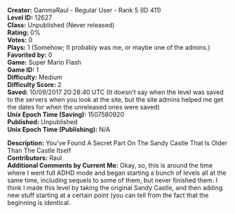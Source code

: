 **Creator:** GammaRaul - Regular User - Rank 5 (ID 411) <br>
**Level ID:** 12627 <br>
**Class:** Unpublished (Never released) <br>
**Rating:** 0% <br>
**Votes:** 0 <br>
**Plays:** 1 (Somehow; It probably was me, or maybe one of the admins.) <br>
**Favorited by:** 0 <br>
**Game:** Super Mario Flash <br>
**Game ID:** 1 <br>
**Difficulty:** Medium <br>
**Difficulty Score:** 2 <br>
**Saved:** 10/09/2017 20:28:40 UTC (It doesn't say when the level was saved to the servers when you look at the site, but the site admins helped me get the dates for when the unreleased ones were saved) <br>
**Unix Epoch Time (Saving):** 1507580920 <br>
**Published:** Unpublished <br>
**Unix Epoch Time (Publishing):** N/A

**Description:** You've Found A Secret Part On The Sandy Castle That Is Older Than The Castle Itself <br>
**Contributors:** Raul <br>
**Additional Comments by Current Me:** Okay, so, this is around the time where I went full ADHD mode and began starting a bunch of levels all at the same time, including sequels to some of them, but never finished them. I think I made this level by taking the original Sandy Castle, and then adding new stuff starting at a certain point (you can tell from the fact that the beginning is identical.

